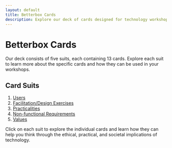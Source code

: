 ```yaml
---
layout: default
title: Betterbox Cards
description: Explore our deck of cards designed for technology workshops
---
```


# Betterbox Cards

Our deck consists of five suits, each containing 13 cards. Explore each suit to learn more about the specific cards and how they can be used in your workshops.

## Card Suits

1. [Users](/cards/users/)
2. [Facilitation/Design Exercises](/cards/facilitation-design/)
3. [Practicalities](/cards/practicalities/)
4. [Non-functional Requirements](/cards/non-functional-requirements/)
5. [Values](/cards/values/)

Click on each suit to explore the individual cards and learn how they can help you think through the ethical, practical, and societal implications of technology.
